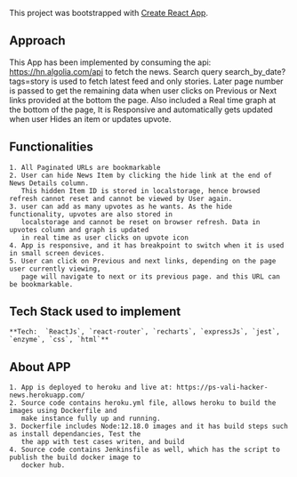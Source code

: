 This project was bootstrapped with [Create React App](https://github.com/facebook/create-react-app).

## Approach

This App has been implemented by consuming the api: https://hn.algolia.com/api  to fetch the news.
Search query search_by_date?tags=story is used to fetch latest feed and only stories. Later page number is passed to get the remaining data when user clicks on Previous or Next links provided at the bottom the page. Also included a Real time graph at the bottom of the page, It is Responsive and automatically gets updated when user Hides an item or updates upvote.

## Functionalities
    1. All Paginated URLs are bookmarkable
    2. User can hide News Item by clicking the hide link at the end of News Details column. 
       This hidden Item ID is stored in localstorage, hence browsed refresh cannot reset and cannot be viewed by User again.
    3. user can add as many upvotes as he wants. As the hide functionality, upvotes are also stored in
       localstorage and cannot be reset on browser refresh. Data in upvotes column and graph is updated
       in real time as user clicks on upvote icon
    4. App is responsive, and it has breakpoint to switch when it is used in small screen devices.
    5. User can click on Previous and next links, depending on the page user currently viewing,
       page will navigate to next or its previous page. and this URL can be bookmarkable.

## Tech Stack used to implement

    **Tech:  `ReactJs`, `react-router`, `recharts`, `expressJs`, `jest`, `enzyme`, `css`, `html`**

## About APP
 
    1. App is deployed to heroku and live at: https://ps-vali-hacker-news.herokuapp.com/
    2. Source code contains heroku.yml file, allows heroku to build the images using Dockerfile and 
       make instance fully up and running.
    3. Dockerfile includes Node:12.18.0 images and it has build steps such as install dependancies, Test the
       the app with test cases writen, and build
    4. Source code contains Jenkinsfile as well, which has the script to publish the build docker image to
       docker hub.



